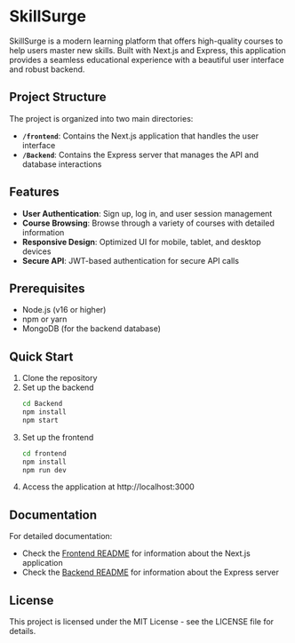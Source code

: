 # SkillSurge

SkillSurge is a modern learning platform that offers high-quality courses to help users master new skills. Built with Next.js and Express, this application provides a seamless educational experience with a beautiful user interface and robust backend.

## Project Structure

The project is organized into two main directories:

- **`/frontend`**: Contains the Next.js application that handles the user interface
- **`/Backend`**: Contains the Express server that manages the API and database interactions

## Features

- **User Authentication**: Sign up, log in, and user session management
- **Course Browsing**: Browse through a variety of courses with detailed information
- **Responsive Design**: Optimized UI for mobile, tablet, and desktop devices
- **Secure API**: JWT-based authentication for secure API calls

## Prerequisites

- Node.js (v16 or higher)
- npm or yarn
- MongoDB (for the backend database)

## Quick Start

1. Clone the repository
2. Set up the backend
   ```bash
   cd Backend
   npm install
   npm start
   ```
3. Set up the frontend
   ```bash
   cd frontend
   npm install
   npm run dev
   ```
4. Access the application at http://localhost:3000

## Documentation

For detailed documentation:

- Check the [Frontend README](./frontend/README.md) for information about the Next.js application
- Check the [Backend README](./Backend/README.md) for information about the Express server

## License

This project is licensed under the MIT License - see the LICENSE file for details. 